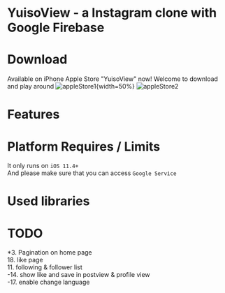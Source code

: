 # YuisoView - a Instagram clone with Google Firebase

# Download
Available on iPhone Apple Store "YuisoView" now! Welcome to download and play around
![appleStore1](https://github.com/RenruiLiu/YuisoView/blob/master/InsViewer/Assets.xcassets/assets/appleStore1.png){width=50%}
![appleStore2](https://github.com/RenruiLiu/YuisoView/blob/master/InsViewer/Assets.xcassets/assets/appleStore2.png)

# Features

# Platform Requires / Limits
It only runs on `iOS 11.4+`  
And please make sure that you can access `Google Service`

# Used libraries

# TODO
*3. Pagination on home page  
18. like page  
11. following & follower list  
-14. show like and save in postview & profile view  
-17. enable change language
